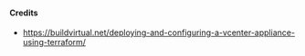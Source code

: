 

#### Credits
- https://buildvirtual.net/deploying-and-configuring-a-vcenter-appliance-using-terraform/
